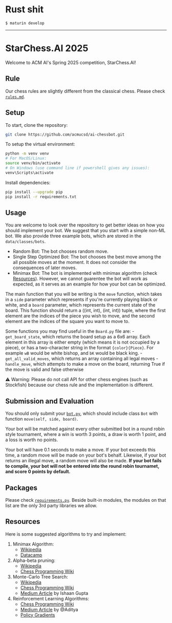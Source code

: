 # Rust shit

```shell
$ maturin develop
```

---

# StarChess.AI 2025

Welcome to ACM AI's Spring 2025 competition, StarChess.AI!

## Rule

Our chess rules are slightly different from the classical chess. Please check [`rules.md`](rules.md).

## Setup

To start, clone the repository:

```bash
git clone https://github.com/acmucsd/ai-chessbot.git
```

To setup the virtual environment:

```bash
python -m venv venv
# For MacOS/Linux:
source venv/bin/activate
# On Windows (use command line if powershell gives any issues):
venv\Scripts\activate
```

Install dependencies:

```bash
pip install --upgrade pip
pip install -r requirements.txt
```

## Usage

You are welcome to look over the repository to get better ideas on how you should implement your bot. We suggest that you start with a simple non-ML bot. We also provide three example bots, which are stored in the `data/classes/bots`.

- Random Bot: The bot chooses random move.
- Single Step Optimized Bot: The bot chooses the best move among the all possible moves at the moment. It does not consider the consequences of later moves.
- Minimax Bot: The bot is implemented with minimax algorithm (check [Resources](#resources)). However, we cannot guarentee the bot will work as expected, as it serves as an example for how your bot can be optimized.

The main function that you will be writing is the `move` function, which takes in a `side` parameter which represents if you're currently playing black or white, and a `board` parameter, which represents the current state of the board. This function should return a ((int, int), (int, int)) tuple, where the first element are the indices of the piece you wish to move, and the second element are the indices of the square you want to move to.

Some functions you may find useful in the `Board.py` file are: -`get_board_state`, which returns the board setup as a 6x6 array. Each element in this array is either empty (which means it is not occupied by a piece), or has a two-character string in the format `{color}{Piece}`. For example `wB` would be white bishop, and `bK` would be black king. -`get_all_valid_moves`, which returns an array containing all legal moves -`handle_move`, which attempts to make a move on the board, returning True if the move is valid and false otherwise

⚠️ Warning: Please do not call API for other chess engines (such as Stockfish) because our chess rule and the implementation is different.

## Submission and Evaluation

You should only submit your [`bot.py`](data/classes/bots/bot.py), which should include class `Bot` with function `move(self, side, board)`.

Your bot will be matched against every other submitted bot in a round robin style tournament, where a win is worth 3 points, a draw is worth 1 point, and a loss is worth no points.

Your bot will have 0.1 seconds to make a move. If your bot exceeds this time, a random move will be made on your bot's behalf. Likewise, if your bot returns an illegal move, a random move will also be made. **If your bot fails to compile, your bot will not be entered into the round robin tournamet, and score 0 points by default.**

## Packages

Please check [`requirements.py`](requirements.txt). Beside built-in modules, the modules on that list are the only 3rd party libraries we allow.

## Resources

Here is some suggested algorithms to try and implement:

1. Minimax Algorithm:
   - [Wikipedia](https://en.wikipedia.org/wiki/Minimax)
   - [Datacamp](https://www.datacamp.com/tutorial/minimax-algorithm-for-ai-in-python)
2. Alpha-beta pruning:
   - [Wikipedia](https://en.wikipedia.org/wiki/Alpha%E2%80%93beta_pruning)
   - [Chess Programming Wiki](https://www.chessprogramming.org/Alpha-Beta)
3. Monte-Carlo Tree Search:
   - [Wikipedia](https://en.wikipedia.org/wiki/Monte_Carlo_tree_search)
   - [Chess Programming Wiki](https://www.chessprogramming.org/Monte-Carlo_Tree_Search)
   - [Medium Article](https://medium.com/@ishaan.gupta0401/monte-carlo-tree-search-application-on-chess-5573fc0efb75) by Ishaan Gupta
4. Reinforcement Learning Algorithms:
   - [Chess Programming Wiki](https://www.chessprogramming.org/Reinforcement_Learning)
   - [Medium Article](https://medium.com/@samgill1256/reinforcement-learning-in-chess-73d97fad96b3) by @Aditya
   - [Policy Gradients](https://en.wikipedia.org/wiki/Policy_gradient_method)
